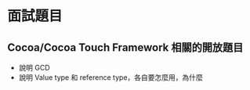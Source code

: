 # 面試題目

## Cocoa/Cocoa Touch Framework 相關的開放題目

- 說明 GCD
- 說明 Value type 和 reference type，各自要怎麼用，為什麼
